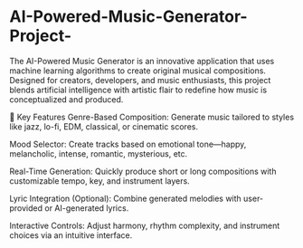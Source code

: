 # AI-Powered-Music-Generator-Project-

The AI-Powered Music Generator is an innovative application that uses machine learning algorithms to create original musical compositions. Designed for creators, developers, and music enthusiasts, this project blends artificial intelligence with artistic flair to redefine how music is conceptualized and produced.

🎼 Key Features
Genre-Based Composition: Generate music tailored to styles like jazz, lo-fi, EDM, classical, or cinematic scores.

Mood Selector: Create tracks based on emotional tone—happy, melancholic, intense, romantic, mysterious, etc.

Real-Time Generation: Quickly produce short or long compositions with customizable tempo, key, and instrument layers.

Lyric Integration (Optional): Combine generated melodies with user-provided or AI-generated lyrics.

Interactive Controls: Adjust harmony, rhythm complexity, and instrument choices via an intuitive interface.
